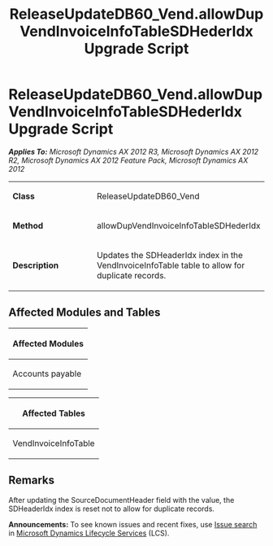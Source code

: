 ﻿---
title: ReleaseUpdateDB60_Vend.allowDupVendInvoiceInfoTableSDHederIdx Upgrade Script
TOCTitle: ReleaseUpdateDB60_Vend.allowDupVendInvoiceInfoTableSDHederIdx Upgrade Script
ms:assetid: 3ae7ff0d-1f07-faa0-1a8d-96734204b7d8
ms:mtpsurl: https://msdn.microsoft.com/en-us/library/JJ685263(v=AX.60)
ms:contentKeyID: 49707715
ms.date: 05/18/2015
mtps_version: v=AX.60
---

# ReleaseUpdateDB60\_Vend.allowDupVendInvoiceInfoTableSDHederIdx Upgrade Script 


_**Applies To:** Microsoft Dynamics AX 2012 R3, Microsoft Dynamics AX 2012 R2, Microsoft Dynamics AX 2012 Feature Pack, Microsoft Dynamics AX 2012_

<table>
<colgroup>
<col style="width: 50%" />
<col style="width: 50%" />
</colgroup>
<tbody>
<tr class="odd">
<td><p><strong>Class</strong></p></td>
<td><p>ReleaseUpdateDB60_Vend</p></td>
</tr>
<tr class="even">
<td><p><strong>Method</strong></p></td>
<td><p>allowDupVendInvoiceInfoTableSDHederIdx</p></td>
</tr>
<tr class="odd">
<td><p><strong>Description</strong></p></td>
<td><p>Updates the SDHeaderIdx index in the VendInvoiceInfoTable table to allow for duplicate records.</p></td>
</tr>
</tbody>
</table>


## Affected Modules and Tables

<table>
<colgroup>
<col style="width: 100%" />
</colgroup>
<thead>
<tr class="header">
<th><p>Affected Modules</p></th>
</tr>
</thead>
<tbody>
<tr class="odd">
<td><p>Accounts payable</p></td>
</tr>
</tbody>
</table>


<table>
<colgroup>
<col style="width: 100%" />
</colgroup>
<thead>
<tr class="header">
<th><p>Affected Tables</p></th>
</tr>
</thead>
<tbody>
<tr class="odd">
<td><p>VendInvoiceInfoTable</p></td>
</tr>
</tbody>
</table>


## Remarks

After updating the SourceDocumentHeader field with the value, the SDHeaderIdx index is reset not to allow for duplicate records.

  
**Announcements:** To see known issues and recent fixes, use [Issue search](http://go.microsoft.com/fwlink/?linkid=389258) in [Microsoft Dynamics Lifecycle Services](http://go.microsoft.com/fwlink/?linkid=306505) (LCS).

